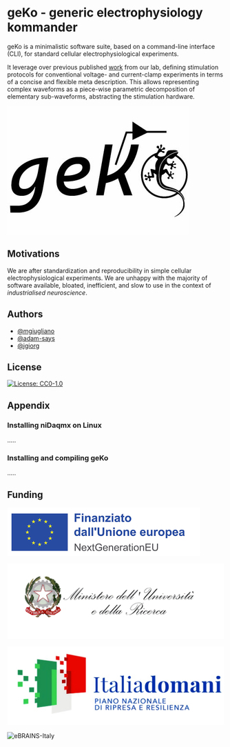 
# geKo - generic electrophysiology kommander

geKo is a minimalistic software suite, based on a command-line interface (CLI), for standard cellular electrophysiological experiments.

It leverage over previous published [work](https://www.sciencedirect.com/science/article/abs/pii/S0165027014001198) from our lab, defining stimulation protocols for conventional voltage- and current-clamp experiments in terms of a concise and flexible meta description. This allows representing complex waveforms as a piece-wise parametric decomposition of elementary sub-waveforms, abstracting the stimulation hardware. 

![geKo logo](/img/logo.jpg?raw=true "geKo logo")


## Motivations

We are after standardization and reproducibility in simple cellular electrophysiological experiments. 
We are unhappy with the majority of software available, bloated, inefficient, and slow to use in the context of *industrialised neuroscience*.


## Authors

- [@mgiugliano](https://www.github.com/mgiugliano)
- [@adam-says](https://github.com/adam-says)
- [@jgiorg](https://github.com/jgiorg)

## License


[![License: CC0-1.0](https://img.shields.io/badge/License-CC0_1.0-lightgrey.svg)](http://creativecommons.org/publicdomain/zero/1.0/)







## Appendix

### Installing niDaqmx on Linux
.....

### Installing and compiling geKo
.....


## Funding

![NextGenerationEU](/img/EU.png?raw=true "EU funding logo")

![MUR](/img/MUR.jpg?raw=true|width=50px "MUR logo")

![PNRR](/img/PNRR.jpg?raw=true|width=50px "PNRR logo")

![eBRAINS-Italy](/img/eBRAINSItaly.png?raw=true|width=50px "eBRAINS-Italy logo")
